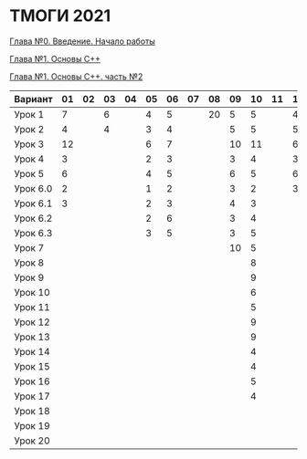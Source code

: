 # ТМОГИ 2021

[Глава №0. Введение. Начало работы](https://drive.google.com/drive/folders/1q9ILkl6kPBrzqY5IDAdt2iB8K4RCu3_s)

[Глава №1. Основы C++](https://drive.google.com/drive/folders/1dMwYSpwDyVjM3WYAmFnPbQyAa7Ku27ae?usp=sharing)

[Глава №1. Основы C++. часть №2](https://drive.google.com/drive/folders/1fXnj1Y5SFlGWLntIE1J1n9CxaEfAoDRt?usp=sharing)

| Вариант  | 01 | 02 | 03 | 04 | 05 | 06 | 07 | 08 | 09 | 10 | 11 | 12 | 13 | 14 | 15 | 16 | 17 | 18 | 19 | 20 |
| -------  | -- | -- | -- | -- | -- | -- | -- | -- | -- | -- | -- | -- | -- | -- | -- | -- | -- | -- | -- | -- |
| Урок 1   |  7 |    |  6 |    | 4  |  5 |    | 20 |  5 | 5  |    |  4 |    | 4  |  5 |  4 |  6 |  5 |  4 |    |
| Урок 2   |  4 |    |  4 |    | 3  |  4 |    |    |  5 | 5  |    |  5 |    | 2  |  4 |  2 |  4 |  3 |  5 |    |
| Урок 3   | 12 |    |    |    | 6  |  7 |    |    | 10 | 11 |    |  6 |    | 6  | 11 |  6 |  8 | 10 |  9 |    |
| Урок 4   |  3 |    |    |    | 2  |  3 |    |    |  3 | 4  |    |  3 |    | 2  |  2 |  2 |  4 |  8 |  5 |    |
| Урок 5   |  6 |    |    |    | 4  |  5 |    |    |  6 | 5  |    |  6 |    | 5  |  6 |  5 |  8 | 14 |  6 |    |
| Урок 6.0 |  2 |    |    |    | 1  |  2 |    |    |  3 | 2  |    |  3 |    | 1  |  2 |  1 | 2  |  2 |  2 |    |
| Урок 6.1 |  3 |    |    |    | 2  |  3 |    |    |  4 | 3  |    |    |    | 1  |  3 |  2 | 4  |  5 |  3 |    |
| Урок 6.2 |    |    |    |    | 2  |  6 |    |    |  3 | 4  |    |    |    | 3  |  3 |  3 |  3 |  4 |    |    |
| Урок 6.3 |    |    |    |    | 3  |  5 |    |    |  3 | 5  |    |    |    | 2  |  2 |  3 |  4 |  5 |    |    |
| Урок 7   |    |    |    |    |    |    |    |    | 10 | 5  |    |    |    | 3  |  9 |  3 |    |    |    |    |
| Урок 8   |    |    |    |    |    |    |    |    |    | 8  |    |    |    |    |  6 |    |    |    |    |    |
| Урок 9   |    |    |    |    |    |    |    |    |    | 9  |    |    |    |    |  8 |    |    |    |    |    |
| Урок 10  |    |    |    |    |    |    |    |    |    | 6  |    |    |    |    |  6 |    |    |    |    |    |
| Урок 11  |    |    |    |    |    |    |    |    |    | 5  |    |    |    |    |  4 |    |    |    |    |    |
| Урок 12  |    |    |    |    |    |    |    |    |    | 9  |    |    |    |    | 10 |    |    |    |    |    |
| Урок 13  |    |    |    |    |    |    |    |    |    | 9  |    |    |    |    |  7 |    |    |    |    |    |
| Урок 14  |    |    |    |    |    |    |    |    |    | 4  |    |    |    |    |  3 |    |    |    |    |    |
| Урок 15  |    |    |    |    |    |    |    |    |    | 4  |    |    |    |    |  4 |    |    |    |    |    |
| Урок 16  |    |    |    |    |    |    |    |    |    | 5  |    |    |    |    |  5 |    |    |    |    |    |
| Урок 17  |    |    |    |    |    |    |    |    |    | 4  |    |    |    |    |  3 |    |    |    |    |    |
| Урок 18  |    |    |    |    |    |    |    |    |    |    |    |    |    |    |    |    |    |    |    |    |
| Урок 19  |    |    |    |    |    |    |    |    |    |    |    |    |    |    |    |    |    |    |    |    |
| Урок 20  |    |    |    |    |    |    |    |    |    |    |    |    |    |    |    |    |    |    |    |    |
